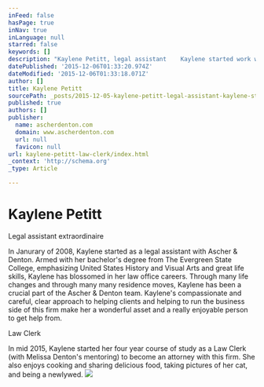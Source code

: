 ```yaml
---
inFeed: false
hasPage: true
inNav: true
inLanguage: null
starred: false
keywords: []
description: "Kaylene Petitt, legal assistant    Kaylene started work with Ascher & Denton in January of 2008, after finishing her bachelor's degree at The Evergreen State Co"
datePublished: '2015-12-06T01:33:20.974Z'
dateModified: '2015-12-06T01:33:18.071Z'
author: []
title: Kaylene Petitt
sourcePath: _posts/2015-12-05-kaylene-petitt-legal-assistant-kaylene-started-work-with.md
published: true
authors: []
publisher:
  name: ascherdenton.com
  domain: www.ascherdenton.com
  url: null
  favicon: null
url: kaylene-petitt-law-clerk/index.html
_context: 'http://schema.org'
_type: Article

---
```

# **Kaylene Petitt**

Legal assistant extraordinaire

In Janurary of 2008, Kaylene started as a legal assistant with Ascher & Denton. Armed with her bachelor's degree from The Evergreen State College, emphasizing United States History and Visual Arts and great life skills, Kaylene has blossomed in her law office careers.  Through many life changes and through many many residence moves, Kaylene has been a crucial part of the Ascher & Denton team. Kaylene's compassionate and careful, clear approach to helping clients and helping to run the business side of this firm make her a wonderful asset and a really enjoyable person to get help from. 

Law Clerk

In mid 2015, Kaylene started her four year course of study as a Law Clerk (with Melissa Denton's mentoring) to become an attorney with this firm. She also enjoys cooking and sharing delicious food, taking pictures of her cat, and being a newlywed.
![](https://the-grid-user-content.s3-us-west-2.amazonaws.com/8326c930-08b2-40d9-bc87-7689393b608f.jpg)